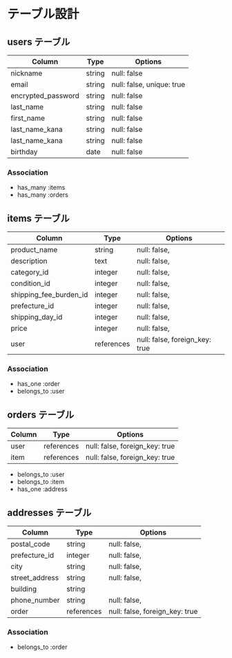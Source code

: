 # テーブル設計

## users テーブル
| Column             | Type   | Options       |
| ------------------ | ------ | ------------- |
| nickname           | string   | null: false |
| email              | string   | null: false, unique: true |
| encrypted_password | string   | null: false |
| last_name          | string   | null: false |
| first_name         | string   | null: false |
| last_name_kana     | string   | null: false |
| last_name_kana     | string   | null: false |
| birthday           | date     | null: false |


### Association
- has_many  :items
- has_many  :orders


## items テーブル
| Column                | Type       | Options                        |
| -------------------   | ---------- | -------------------------------|
| product_name          | string     | null: false,                   |
| description           | text       | null: false,                   |
| category_id           | integer    | null: false,                   |
| condition_id          | integer    | null: false,                   |
| shipping_fee_burden_id| integer    | null: false,                   |
| prefecture_id         | integer    | null: false,                   |
| shipping_day_id       | integer    | null: false,                   |
| price                 | integer    | null: false,                   |
| user                  | references | null: false, foreign_key: true |

### Association
- has_one    :order
- belongs_to :user

## orders テーブル

| Column  | Type       | Options                        |
| ------- | ---------- | ------------------------------ |
| user    | references | null: false, foreign_key: true |
| item    | references | null: false, foreign_key: true |

- belongs_to :user
- belongs_to :item
- has_one    :address

## addresses テーブル
| Column              | Type       | Options                        |
| ------------------- | ---------- | -------------------------------|
| postal_code         | string     | null: false,                   |
| prefecture_id       | integer    | null: false,                   |
| city                | string     | null: false,                   |
| street_address      | string     | null: false,                   |
| building            | string     |                                |
| phone_number        | string     | null: false,                   |
| order               | references | null: false, foreign_key: true |


### Association
- belongs_to :order




